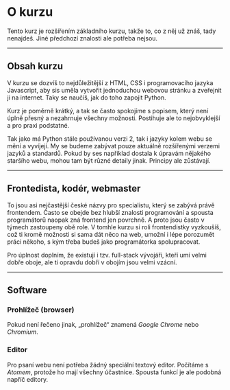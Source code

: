 # O kurzu 

Tento kurz je rozšířením základního kurzu, takže to, co z něj už znáš, tady nenajdeš. Jiné předchozí znalosti ale potřeba nejsou.

----

## Obsah kurzu


V kurzu se dozvíš to nejdůležitější z HTML, CSS i programovacího jazyka Javascript, aby sis uměla vytvořit jednoduchou webovou stránku a zveřejnit ji na internet. Taky se naučíš, jak do toho zapojit Python.

Kurz je poměrně krátký, a tak se často spokojíme s popisem, který není úplně přesný a nezahrnuje všechny možnosti. Postihuje ale to nejobvyklejší a pro praxi podstatné.
  
Tak jako má Python stále používanou verzi 2, tak i jazyky kolem webu se mění a vyvíjejí. My se budeme zabývat pouze aktuálně rozšířenými verzemi jazyků a standardů. Pokud by ses například dostala k úpravám nějakého staršího webu, mohou tam být různé detaily jinak. Principy ale zůstávají.

----

## Frontedista, kodér, webmaster

To jsou asi nejčastější české názvy pro specialistu, který se zabývá právě frontendem. Často se obejde bez hlubší znalosti programování a spousta programátorů naopak zná frontend jen povrchně. A proto jsou často v týmech zastoupeny obě role. V tomhle kurzu si roli frontendistky vyzkoušíš, což ti kromě možnosti si sama dát něco na web, umožní i lépe porozumět práci někoho, s kým třeba budeš jako programátorka spolupracovat.

Pro úplnost doplním, že existují i tzv. full-stack vývojáři, kteří umí velmi dobře oboje, ale ti opravdu dobří v obojím jsou velmi vzácní.

----

## Software

### Prohlížeč (browser)

Pokud není řečeno jinak, „prohlížeč“ znamená *Google Chrome* nebo *Chromium*.


### Editor

Pro psaní webu není potřeba žádný speciální textový editor. Počítáme s *Atomem*, protože ho mají všechny účastnice. Spousta funkcí je ale podobná napříč editory.
